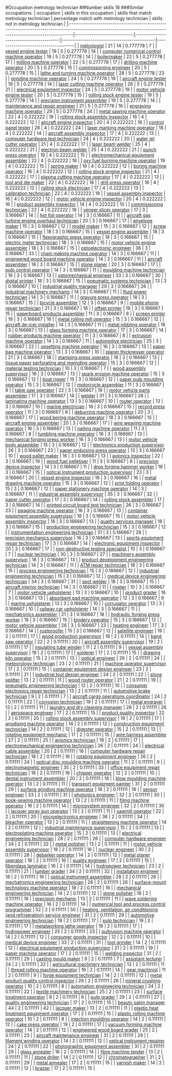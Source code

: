 #Occupation metrology technician
##Number skills 18
###Similar occupations:
| occupation                                                                                                                                                    |   skills in this occupation |   skills that match metrology technician |   percentage match with metrology technician |   skills not in metrology technician |
|:--------------------------------------------------------------------------------------------------------------------------------------------------------------|----------------------------:|-----------------------------------------:|---------------------------------------------:|-------------------------------------:|
| [metrologist](metrologist.md)                                                                                                                                 |                          21 |                                       14 |                                     0.777778 |                                    7 |
| [vessel engine tester](vessel_engine_tester.md)                                                                                                               |                          19 |                                        5 |                                     0.277778 |                                   14 |
| [computer numerical control machine operator](computer_numerical_control_machine_operator.md)                                                                 |                          19 |                                        5 |                                     0.277778 |                                   14 |
| [boilermaker](boilermaker.md)                                                                                                                                 |                          22 |                                        5 |                                     0.277778 |                                   17 |
| [milling machine operator](milling_machine_operator.md)                                                                                                       |                          22 |                                        5 |                                     0.277778 |                                   17 |
| [drilling machine operator](drilling_machine_operator.md)                                                                                                     |                          20 |                                        5 |                                     0.277778 |                                   15 |
| [commissioning engineer](commissioning_engineer.md)                                                                                                           |                          20 |                                        5 |                                     0.277778 |                                   15 |
| [lathe and turning machine operator](lathe_and_turning_machine_operator.md)                                                                                   |                          28 |                                        5 |                                     0.277778 |                                   23 |
| [grinding machine operator](grinding_machine_operator.md)                                                                                                     |                          24 |                                        5 |                                     0.277778 |                                   19 |
| [aircraft engine tester](aircraft_engine_tester.md)                                                                                                           |                          19 |                                        5 |                                     0.277778 |                                   14 |
| [laser cutting machine operator](laser_cutting_machine_operator.md)                                                                                           |                          26 |                                        5 |                                     0.277778 |                                   21 |
| [electrical equipment inspector](electrical_equipment_inspector.md)                                                                                           |                          24 |                                        5 |                                     0.277778 |                                   19 |
| [motor vehicle engine tester](motor_vehicle_engine_tester.md)                                                                                                 |                          20 |                                        5 |                                     0.277778 |                                   15 |
| [rolling stock engine tester](rolling_stock_engine_tester.md)                                                                                                 |                          19 |                                        5 |                                     0.277778 |                                   14 |
| [precision instrument assembler](precision_instrument_assembler.md)                                                                                           |                          19 |                                        5 |                                     0.277778 |                                   14 |
| [maintenance and repair engineer](maintenance_and_repair_engineer.md)                                                                                         |                          21 |                                        5 |                                     0.277778 |                                   16 |
| [engraving machine operator](engraving_machine_operator.md)                                                                                                   |                          29 |                                        5 |                                     0.277778 |                                   24 |
| [metal sawing machine operator](metal_sawing_machine_operator.md)                                                                                             |                          22 |                                        4 |                                     0.222222 |                                   18 |
| [rolling stock assembly inspector](rolling_stock_assembly_inspector.md)                                                                                       |                          16 |                                        4 |                                     0.222222 |                                   12 |
| [aircraft engine inspector](aircraft_engine_inspector.md)                                                                                                     |                          20 |                                        4 |                                     0.222222 |                                   16 |
| [control panel tester](control_panel_tester.md)                                                                                                               |                          28 |                                        4 |                                     0.222222 |                                   24 |
| [laser marking machine operator](laser_marking_machine_operator.md)                                                                                           |                          18 |                                        4 |                                     0.222222 |                                   14 |
| [aircraft assembly inspector](aircraft_assembly_inspector.md)                                                                                                 |                          17 |                                        4 |                                     0.222222 |                                   13 |
| [computer hardware test technician](computer_hardware_test_technician.md)                                                                                     |                          24 |                                        4 |                                     0.222222 |                                   20 |
| [water jet cutter operator](water_jet_cutter_operator.md)                                                                                                     |                          21 |                                        4 |                                     0.222222 |                                   17 |
| [laser beam welder](laser_beam_welder.md)                                                                                                                     |                          25 |                                        4 |                                     0.222222 |                                   21 |
| [electron beam welder](electron_beam_welder.md)                                                                                                               |                          25 |                                        4 |                                     0.222222 |                                   21 |
| [punch press operator](punch_press_operator.md)                                                                                                               |                          19 |                                        4 |                                     0.222222 |                                   15 |
| [electromechanical equipment assembler](electromechanical_equipment_assembler.md)                                                                             |                          22 |                                        4 |                                     0.222222 |                                   18 |
| [oxy fuel burning machine operator](oxy_fuel_burning_machine_operator.md)                                                                                     |                          19 |                                        4 |                                     0.222222 |                                   15 |
| [spring maker](spring_maker.md)                                                                                                                               |                          16 |                                        4 |                                     0.222222 |                                   12 |
| [boring machine operator](boring_machine_operator.md)                                                                                                         |                          16 |                                        4 |                                     0.222222 |                                   12 |
| [rolling stock engine inspector](rolling_stock_engine_inspector.md)                                                                                           |                          21 |                                        4 |                                     0.222222 |                                   17 |
| [plasma cutting machine operator](plasma_cutting_machine_operator.md)                                                                                         |                          17 |                                        4 |                                     0.222222 |                                   13 |
| [tool and die maker](tool_and_die_maker.md)                                                                                                                   |                          22 |                                        4 |                                     0.222222 |                                   18 |
| [drill press operator](drill_press_operator.md)                                                                                                               |                          16 |                                        4 |                                     0.222222 |                                   12 |
| [rolling stock electrician](rolling_stock_electrician.md)                                                                                                     |                          17 |                                        4 |                                     0.222222 |                                   13 |
| [calibration technician](calibration_technician.md)                                                                                                           |                          22 |                                        4 |                                     0.222222 |                                   18 |
| [vessel assembly inspector](vessel_assembly_inspector.md)                                                                                                     |                          16 |                                        4 |                                     0.222222 |                                   12 |
| [motor vehicle engine inspector](motor_vehicle_engine_inspector.md)                                                                                           |                          20 |                                        4 |                                     0.222222 |                                   16 |
| [product assembly inspector](product_assembly_inspector.md)                                                                                                   |                          14 |                                        4 |                                     0.222222 |                                   10 |
| [commissioning technician](commissioning_technician.md)                                                                                                       |                          22 |                                        4 |                                     0.222222 |                                   18 |
| [veneer slicer operator](veneer_slicer_operator.md)                                                                                                           |                          17 |                                        3 |                                     0.166667 |                                   14 |
| [hot foil operator](hot_foil_operator.md)                                                                                                                     |                          14 |                                        3 |                                     0.166667 |                                   11 |
| [aircraft gas turbine engine overhaul technician](aircraft_gas_turbine_engine_overhaul_technician.md)                                                         |                          20 |                                        3 |                                     0.166667 |                                   17 |
| [envelope maker](envelope_maker.md)                                                                                                                           |                          15 |                                        3 |                                     0.166667 |                                   12 |
| [model maker](model_maker.md)                                                                                                                                 |                          15 |                                        3 |                                     0.166667 |                                   12 |
| [screw machine operator](screw_machine_operator.md)                                                                                                           |                          18 |                                        3 |                                     0.166667 |                                   15 |
| [vessel engine assembler](vessel_engine_assembler.md)                                                                                                         |                          18 |                                        3 |                                     0.166667 |                                   15 |
| [flexographic press operator](flexographic_press_operator.md)                                                                                                 |                          18 |                                        3 |                                     0.166667 |                                   15 |
| [electric meter technician](electric_meter_technician.md)                                                                                                     |                          18 |                                        3 |                                     0.166667 |                                   15 |
| [motor vehicle engine assembler](motor_vehicle_engine_assembler.md)                                                                                           |                          18 |                                        3 |                                     0.166667 |                                   15 |
| [optoelectronic engineer](optoelectronic_engineer.md)                                                                                                         |                          36 |                                        3 |                                     0.166667 |                                   33 |
| [chain making machine operator](chain_making_machine_operator.md)                                                                                             |                          14 |                                        3 |                                     0.166667 |                                   11 |
| [engineered wood board machine operator](engineered_wood_board_machine_operator.md)                                                                           |                          14 |                                        3 |                                     0.166667 |                                   11 |
| [aircraft assembler](aircraft_assembler.md)                                                                                                                   |                          18 |                                        3 |                                     0.166667 |                                   15 |
| [stone planer](stone_planer.md)                                                                                                                               |                          20 |                                        3 |                                     0.166667 |                                   17 |
| [pulp control operator](pulp_control_operator.md)                                                                                                             |                          14 |                                        3 |                                     0.166667 |                                   11 |
| [moulding machine technician](moulding_machine_technician.md)                                                                                                 |                          16 |                                        3 |                                     0.166667 |                                   13 |
| [optomechanical engineer](optomechanical_engineer.md)                                                                                                         |                          33 |                                        3 |                                     0.166667 |                                   30 |
| [digital printer](digital_printer.md)                                                                                                                         |                          18 |                                        3 |                                     0.166667 |                                   15 |
| [pneumatic systems technician](pneumatic_systems_technician.md)                                                                                               |                          13 |                                        3 |                                     0.166667 |                                   10 |
| [industrial quality manager](industrial_quality_manager.md)                                                                                                   |                          29 |                                        3 |                                     0.166667 |                                   26 |
| [industrial machinery mechanic](industrial_machinery_mechanic.md)                                                                                             |                          14 |                                        3 |                                     0.166667 |                                   11 |
| [fluid power technician](fluid_power_technician.md)                                                                                                           |                          14 |                                        3 |                                     0.166667 |                                   11 |
| [gravure press operator](gravure_press_operator.md)                                                                                                           |                          18 |                                        3 |                                     0.166667 |                                   15 |
| [bicycle assembler](bicycle_assembler.md)                                                                                                                     |                          12 |                                        3 |                                     0.166667 |                                    9 |
| [mobile phone repair technician](mobile_phone_repair_technician.md)                                                                                           |                          21 |                                        3 |                                     0.166667 |                                   18 |
| [offset printer](offset_printer.md)                                                                                                                           |                          18 |                                        3 |                                     0.166667 |                                   15 |
| [paperboard products assembler](paperboard_products_assembler.md)                                                                                             |                          11 |                                        3 |                                     0.166667 |                                    8 |
| [screen printer](screen_printer.md)                                                                                                                           |                          19 |                                        3 |                                     0.166667 |                                   16 |
| [metal rolling mill operator](metal_rolling_mill_operator.md)                                                                                                 |                          15 |                                        3 |                                     0.166667 |                                   12 |
| [aircraft de-icer installer](aircraft_de-icer_installer.md)                                                                                                   |                          14 |                                        3 |                                     0.166667 |                                   11 |
| [metal nibbling operator](metal_nibbling_operator.md)                                                                                                         |                          16 |                                        3 |                                     0.166667 |                                   13 |
| [glass forming machine operator](glass_forming_machine_operator.md)                                                                                           |                          17 |                                        3 |                                     0.166667 |                                   14 |
| [rubber products machine operator](rubber_products_machine_operator.md)                                                                                       |                          11 |                                        3 |                                     0.166667 |                                    8 |
| [extrusion machine operator](extrusion_machine_operator.md)                                                                                                   |                          14 |                                        3 |                                     0.166667 |                                   11 |
| [automotive electrician](automotive_electrician.md)                                                                                                           |                          25 |                                        3 |                                     0.166667 |                                   22 |
| [upsetting machine operator](upsetting_machine_operator.md)                                                                                                   |                          16 |                                        3 |                                     0.166667 |                                   13 |
| [paper bag machine operator](paper_bag_machine_operator.md)                                                                                                   |                          13 |                                        3 |                                     0.166667 |                                   10 |
| [planer thicknesser operator](planer_thicknesser_operator.md)                                                                                                 |                          21 |                                        3 |                                     0.166667 |                                   18 |
| [stamping press operator](stamping_press_operator.md)                                                                                                         |                          16 |                                        3 |                                     0.166667 |                                   13 |
| [tissue paper perforating and rewinding operator](tissue_paper_perforating_and_rewinding_operator.md)                                                         |                          15 |                                        3 |                                     0.166667 |                                   12 |
| [material testing technician](material_testing_technician.md)                                                                                                 |                          10 |                                        3 |                                     0.166667 |                                    7 |
| [wood assembly supervisor](wood_assembly_supervisor.md)                                                                                                       |                          16 |                                        3 |                                     0.166667 |                                   13 |
| [spark erosion machine operator](spark_erosion_machine_operator.md)                                                                                           |                          15 |                                        3 |                                     0.166667 |                                   12 |
| [boat rigger](boat_rigger.md)                                                                                                                                 |                          15 |                                        3 |                                     0.166667 |                                   12 |
| [paper pulp moulding operator](paper_pulp_moulding_operator.md)                                                                                               |                          15 |                                        3 |                                     0.166667 |                                   12 |
| [motorcycle assembler](motorcycle_assembler.md)                                                                                                               |                          11 |                                        3 |                                     0.166667 |                                    8 |
| [table saw operator](table_saw_operator.md)                                                                                                                   |                          22 |                                        3 |                                     0.166667 |                                   19 |
| [motor vehicle parts assembler](motor_vehicle_parts_assembler.md)                                                                                             |                          17 |                                        3 |                                     0.166667 |                                   14 |
| [welder](welder.md)                                                                                                                                           |                          31 |                                        3 |                                     0.166667 |                                   28 |
| [laminating machine operator](laminating_machine_operator.md)                                                                                                 |                          13 |                                        3 |                                     0.166667 |                                   10 |
| [router operator](router_operator.md)                                                                                                                         |                          13 |                                        3 |                                     0.166667 |                                   10 |
| [marine electrician](marine_electrician.md)                                                                                                                   |                          18 |                                        3 |                                     0.166667 |                                   15 |
| [record press operator](record_press_operator.md)                                                                                                             |                          11 |                                        3 |                                     0.166667 |                                    8 |
| [deburring machine operator](deburring_machine_operator.md)                                                                                                   |                          20 |                                        3 |                                     0.166667 |                                   17 |
| [wood boring machine operator](wood_boring_machine_operator.md)                                                                                               |                          18 |                                        3 |                                     0.166667 |                                   15 |
| [aircraft engine assembler](aircraft_engine_assembler.md)                                                                                                     |                          20 |                                        3 |                                     0.166667 |                                   17 |
| [wire weaving machine operator](wire_weaving_machine_operator.md)                                                                                             |                          16 |                                        3 |                                     0.166667 |                                   13 |
| [nailing machine operator](nailing_machine_operator.md)                                                                                                       |                          11 |                                        3 |                                     0.166667 |                                    8 |
| [tumbling machine operator](tumbling_machine_operator.md)                                                                                                     |                          16 |                                        3 |                                     0.166667 |                                   13 |
| [mechanical forging press worker](mechanical_forging_press_worker.md)                                                                                         |                          16 |                                        3 |                                     0.166667 |                                   13 |
| [motor vehicle body assembler](motor_vehicle_body_assembler.md)                                                                                               |                          15 |                                        3 |                                     0.166667 |                                   12 |
| [electronics production supervisor](electronics_production_supervisor.md)                                                                                     |                          26 |                                        3 |                                     0.166667 |                                   23 |
| [paper embosing press operator](paper_embosing_press_operator.md)                                                                                             |                          13 |                                        3 |                                     0.166667 |                                   10 |
| [wood pallet maker](wood_pallet_maker.md)                                                                                                                     |                          16 |                                        3 |                                     0.166667 |                                   13 |
| [avionics inspector](avionics_inspector.md)                                                                                                                   |                          22 |                                        3 |                                     0.166667 |                                   19 |
| [wood fuel pelletiser](wood_fuel_pelletiser.md)                                                                                                               |                          11 |                                        3 |                                     0.166667 |                                    8 |
| [precision device inspector](precision_device_inspector.md)                                                                                                   |                          14 |                                        3 |                                     0.166667 |                                   11 |
| [drop forging hammer worker](drop_forging_hammer_worker.md)                                                                                                   |                          18 |                                        3 |                                     0.166667 |                                   15 |
| [optical instrument production supervisor](optical_instrument_production_supervisor.md)                                                                       |                          23 |                                        3 |                                     0.166667 |                                   20 |
| [vessel engine inspector](vessel_engine_inspector.md)                                                                                                         |                          19 |                                        3 |                                     0.166667 |                                   16 |
| [metal drawing machine operator](metal_drawing_machine_operator.md)                                                                                           |                          15 |                                        3 |                                     0.166667 |                                   12 |
| [print folding operator](print_folding_operator.md)                                                                                                           |                          15 |                                        3 |                                     0.166667 |                                   12 |
| [paper stationery machine operator](paper_stationery_machine_operator.md)                                                                                     |                          14 |                                        3 |                                     0.166667 |                                   11 |
| [industrial assembly supervisor](industrial_assembly_supervisor.md)                                                                                           |                          35 |                                        3 |                                     0.166667 |                                   32 |
| [paper cutter operator](paper_cutter_operator.md)                                                                                                             |                          17 |                                        3 |                                     0.166667 |                                   14 |
| [rolling stock assembler](rolling_stock_assembler.md)                                                                                                         |                          17 |                                        3 |                                     0.166667 |                                   14 |
| [printed circuit board test technician](printed_circuit_board_test_technician.md)                                                                             |                          26 |                                        3 |                                     0.166667 |                                   23 |
| [swaging machine operator](swaging_machine_operator.md)                                                                                                       |                          16 |                                        3 |                                     0.166667 |                                   13 |
| [container equipment assembly supervisor](container_equipment_assembly_supervisor.md)                                                                         |                          18 |                                        3 |                                     0.166667 |                                   15 |
| [motor vehicle assembly inspector](motor_vehicle_assembly_inspector.md)                                                                                       |                          16 |                                        3 |                                     0.166667 |                                   13 |
| [quality services manager](quality_services_manager.md)                                                                                                       |                          18 |                                        3 |                                     0.166667 |                                   15 |
| [production engineering technician](production_engineering_technician.md)                                                                                     |                          15 |                                        3 |                                     0.166667 |                                   12 |
| [instrumentation engineering technician](instrumentation_engineering_technician.md)                                                                           |                          31 |                                        3 |                                     0.166667 |                                   28 |
| [precision mechanics supervisor](precision_mechanics_supervisor.md)                                                                                           |                          16 |                                        3 |                                     0.166667 |                                   13 |
| [sports equipment repair technician](sports_equipment_repair_technician.md)                                                                                   |                          17 |                                        3 |                                     0.166667 |                                   14 |
| [electronic equipment inspector](electronic_equipment_inspector.md)                                                                                           |                          20 |                                        3 |                                     0.166667 |                                   17 |
| [non-destructive testing specialist](non-destructive_testing_specialist.md)                                                                                   |                          10 |                                        3 |                                     0.166667 |                                    7 |
| [nuclear technician](nuclear_technician.md)                                                                                                                   |                          30 |                                        3 |                                     0.166667 |                                   27 |
| [machinery assembly supervisor](machinery_assembly_supervisor.md)                                                                                             |                          16 |                                        3 |                                     0.166667 |                                   13 |
| [product development engineering technician](product_development_engineering_technician.md)                                                                   |                          14 |                                        3 |                                     0.166667 |                                   11 |
| [ATM repair technician](ATM_repair_technician.md)                                                                                                             |                          18 |                                        3 |                                     0.166667 |                                   15 |
| [process engineering technician](process_engineering_technician.md)                                                                                           |                          15 |                                        3 |                                     0.166667 |                                   12 |
| [industrial engineering technician](industrial_engineering_technician.md)                                                                                     |                          15 |                                        3 |                                     0.166667 |                                   12 |
| [medical device engineering technician](medical_device_engineering_technician.md)                                                                             |                          34 |                                        3 |                                     0.166667 |                                   31 |
| [spot welder](spot_welder.md)                                                                                                                                 |                          18 |                                        3 |                                     0.166667 |                                   15 |
| [aircraft interior technician](aircraft_interior_technician.md)                                                                                               |                          14 |                                        3 |                                     0.166667 |                                   11 |
| [riveter](riveter.md)                                                                                                                                         |                          10 |                                        3 |                                     0.166667 |                                    7 |
| [motor vehicle upholsterer](motor_vehicle_upholsterer.md)                                                                                                     |                          13 |                                        3 |                                     0.166667 |                                   10 |
| [product grader](product_grader.md)                                                                                                                           |                          16 |                                        3 |                                     0.166667 |                                   13 |
| [absorbent pad machine operator](absorbent_pad_machine_operator.md)                                                                                           |                          12 |                                        3 |                                     0.166667 |                                    9 |
| [marine upholsterer](marine_upholsterer.md)                                                                                                                   |                          13 |                                        3 |                                     0.166667 |                                   10 |
| [corrugator operator](corrugator_operator.md)                                                                                                                 |                          13 |                                        3 |                                     0.166667 |                                   10 |
| [railway car upholsterer](railway_car_upholsterer.md)                                                                                                         |                          14 |                                        3 |                                     0.166667 |                                   11 |
| [mechatronics assembler](mechatronics_assembler.md)                                                                                                           |                          21 |                                        3 |                                     0.166667 |                                   18 |
| [hydraulic forging press worker](hydraulic_forging_press_worker.md)                                                                                           |                          18 |                                        3 |                                     0.166667 |                                   15 |
| [bindery operator](bindery_operator.md)                                                                                                                       |                          15 |                                        3 |                                     0.166667 |                                   12 |
| [motor vehicle assembler](motor_vehicle_assembler.md)                                                                                                         |                          26 |                                        3 |                                     0.166667 |                                   23 |
| [heating engineer](heating_engineer.md)                                                                                                                       |                          17 |                                        3 |                                     0.166667 |                                   14 |
| [rustproofer](rustproofer.md)                                                                                                                                 |                          15 |                                        3 |                                     0.166667 |                                   12 |
| [satellite engineer](satellite_engineer.md)                                                                                                                   |                          19 |                                        2 |                                     0.111111 |                                   17 |
| [wood production supervisor](wood_production_supervisor.md)                                                                                                   |                          16 |                                        2 |                                     0.111111 |                                   14 |
| [band saw operator](band_saw_operator.md)                                                                                                                     |                          22 |                                        2 |                                     0.111111 |                                   20 |
| [aircraft assembly supervisor](aircraft_assembly_supervisor.md)                                                                                               |                          19 |                                        2 |                                     0.111111 |                                   17 |
| [insulating tube winder](insulating_tube_winder.md)                                                                                                           |                          11 |                                        2 |                                     0.111111 |                                    9 |
| [vessel assembly supervisor](vessel_assembly_supervisor.md)                                                                                                   |                          19 |                                        2 |                                     0.111111 |                                   17 |
| [solderer](solderer.md)                                                                                                                                       |                          17 |                                        2 |                                     0.111111 |                                   15 |
| [drawing kiln operator](drawing_kiln_operator.md)                                                                                                             |                          15 |                                        2 |                                     0.111111 |                                   13 |
| [optical engineer](optical_engineer.md)                                                                                                                       |                          26 |                                        2 |                                     0.111111 |                                   24 |
| [meteorology technician](meteorology_technician.md)                                                                                                           |                          23 |                                        2 |                                     0.111111 |                                   21 |
| [machine operator supervisor](machine_operator_supervisor.md)                                                                                                 |                          17 |                                        2 |                                     0.111111 |                                   15 |
| [container equipment design engineer](container_equipment_design_engineer.md)                                                                                 |                          23 |                                        2 |                                     0.111111 |                                   21 |
| [industrial tool design engineer](industrial_tool_design_engineer.md)                                                                                         |                          24 |                                        2 |                                     0.111111 |                                   22 |
| [stone splitter](stone_splitter.md)                                                                                                                           |                          13 |                                        2 |                                     0.111111 |                                   11 |
| [wood router operator](wood_router_operator.md)                                                                                                               |                          21 |                                        2 |                                     0.111111 |                                   19 |
| [pneumatic engineering technician](pneumatic_engineering_technician.md)                                                                                       |                          12 |                                        2 |                                     0.111111 |                                   10 |
| [consumer electronics repair technician](consumer_electronics_repair_technician.md)                                                                           |                          13 |                                        2 |                                     0.111111 |                                   11 |
| [automotive brake technician](automotive_brake_technician.md)                                                                                                 |                           9 |                                        2 |                                     0.111111 |                                    7 |
| [aircraft cargo operations coordinator](aircraft_cargo_operations_coordinator.md)                                                                             |                          24 |                                        2 |                                     0.111111 |                                   22 |
| [corrosion technician](corrosion_technician.md)                                                                                                               |                          19 |                                        2 |                                     0.111111 |                                   17 |
| [metal engraver](metal_engraver.md)                                                                                                                           |                          13 |                                        2 |                                     0.111111 |                                   11 |
| [laundry and dry cleaning manager](laundry_and_dry_cleaning_manager.md)                                                                                       |                          28 |                                        2 |                                     0.111111 |                                   26 |
| [aerospace engineer](aerospace_engineer.md)                                                                                                                   |                          17 |                                        2 |                                     0.111111 |                                   15 |
| [product quality inspector](product_quality_inspector.md)                                                                                                     |                          22 |                                        2 |                                     0.111111 |                                   20 |
| [rolling stock assembly supervisor](rolling_stock_assembly_supervisor.md)                                                                                     |                          19 |                                        2 |                                     0.111111 |                                   17 |
| [anodising machine operator](anodising_machine_operator.md)                                                                                                   |                          14 |                                        2 |                                     0.111111 |                                   12 |
| [construction equipment technician](construction_equipment_technician.md)                                                                                     |                          14 |                                        2 |                                     0.111111 |                                   12 |
| [digester operator](digester_operator.md)                                                                                                                     |                          15 |                                        2 |                                     0.111111 |                                   13 |
| [rotating equipment mechanic](rotating_equipment_mechanic.md)                                                                                                 |                          17 |                                        2 |                                     0.111111 |                                   15 |
| [wire harness assembler](wire_harness_assembler.md)                                                                                                           |                          27 |                                        2 |                                     0.111111 |                                   25 |
| [avionics technician](avionics_technician.md)                                                                                                                 |                          19 |                                        2 |                                     0.111111 |                                   17 |
| [electromechanical engineering technician](electromechanical_engineering_technician.md)                                                                       |                          26 |                                        2 |                                     0.111111 |                                   24 |
| [electrical cable assembler](electrical_cable_assembler.md)                                                                                                   |                          20 |                                        2 |                                     0.111111 |                                   18 |
| [computer hardware repair technician](computer_hardware_repair_technician.md)                                                                                 |                          18 |                                        2 |                                     0.111111 |                                   16 |
| [rotating equipment engineer](rotating_equipment_engineer.md)                                                                                                 |                          26 |                                        2 |                                     0.111111 |                                   24 |
| [optical disc moulding machine operator](optical_disc_moulding_machine_operator.md)                                                                           |                          11 |                                        2 |                                     0.111111 |                                    9 |
| [electromagnetic engineer](electromagnetic_engineer.md)                                                                                                       |                          35 |                                        2 |                                     0.111111 |                                   33 |
| [office equipment repair technician](office_equipment_repair_technician.md)                                                                                   |                          18 |                                        2 |                                     0.111111 |                                   16 |
| [chipper operator](chipper_operator.md)                                                                                                                       |                          12 |                                        2 |                                     0.111111 |                                   10 |
| [dental instrument assembler](dental_instrument_assembler.md)                                                                                                 |                          20 |                                        2 |                                     0.111111 |                                   18 |
| [blow moulding machine operator](blow_moulding_machine_operator.md)                                                                                           |                          13 |                                        2 |                                     0.111111 |                                   11 |
| [transport equipment painter](transport_equipment_painter.md)                                                                                                 |                          31 |                                        2 |                                     0.111111 |                                   29 |
| [surface grinding machine operator](surface_grinding_machine_operator.md)                                                                                     |                          18 |                                        2 |                                     0.111111 |                                   16 |
| [sensor engineer](sensor_engineer.md)                                                                                                                         |                          33 |                                        2 |                                     0.111111 |                                   31 |
| [photonics engineer](photonics_engineer.md)                                                                                                                   |                          32 |                                        2 |                                     0.111111 |                                   30 |
| [book-sewing machine operator](book-sewing_machine_operator.md)                                                                                               |                          13 |                                        2 |                                     0.111111 |                                   11 |
| [filing machine operator](filing_machine_operator.md)                                                                                                         |                          16 |                                        2 |                                     0.111111 |                                   14 |
| [microsystem engineer](microsystem_engineer.md)                                                                                                               |                          32 |                                        2 |                                     0.111111 |                                   30 |
| [lacquer spray gun operator](lacquer_spray_gun_operator.md)                                                                                                   |                          13 |                                        2 |                                     0.111111 |                                   11 |
| [sawmill operator](sawmill_operator.md)                                                                                                                       |                          22 |                                        2 |                                     0.111111 |                                   20 |
| [microelectronics engineer](microelectronics_engineer.md)                                                                                                     |                          36 |                                        2 |                                     0.111111 |                                   34 |
| [bleacher operator](bleacher_operator.md)                                                                                                                     |                          13 |                                        2 |                                     0.111111 |                                   11 |
| [straightening machine operator](straightening_machine_operator.md)                                                                                           |                          14 |                                        2 |                                     0.111111 |                                   12 |
| [industrial maintenance supervisor](industrial_maintenance_supervisor.md)                                                                                     |                          15 |                                        2 |                                     0.111111 |                                   13 |
| [electroplating machine operator](electroplating_machine_operator.md)                                                                                         |                          15 |                                        2 |                                     0.111111 |                                   13 |
| [electrical engineering technician](electrical_engineering_technician.md)                                                                                     |                          28 |                                        2 |                                     0.111111 |                                   26 |
| [computer hardware engineer](computer_hardware_engineer.md)                                                                                                   |                          34 |                                        2 |                                     0.111111 |                                   32 |
| [metal polisher](metal_polisher.md)                                                                                                                           |                          13 |                                        2 |                                     0.111111 |                                   11 |
| [motor vehicle assembly supervisor](motor_vehicle_assembly_supervisor.md)                                                                                     |                          18 |                                        2 |                                     0.111111 |                                   16 |
| [nuclear engineer](nuclear_engineer.md)                                                                                                                       |                          30 |                                        2 |                                     0.111111 |                                   28 |
| [debarker operator](debarker_operator.md)                                                                                                                     |                          14 |                                        2 |                                     0.111111 |                                   12 |
| [metal planer operator](metal_planer_operator.md)                                                                                                             |                          18 |                                        2 |                                     0.111111 |                                   16 |
| [quality engineer](quality_engineer.md)                                                                                                                       |                          17 |                                        2 |                                     0.111111 |                                   15 |
| [fiberglass laminator](fiberglass_laminator.md)                                                                                                               |                          16 |                                        2 |                                     0.111111 |                                   14 |
| [hydropower technician](hydropower_technician.md)                                                                                                             |                          23 |                                        2 |                                     0.111111 |                                   21 |
| [lumber grader](lumber_grader.md)                                                                                                                             |                          34 |                                        2 |                                     0.111111 |                                   32 |
| [installation engineer](installation_engineer.md)                                                                                                             |                          18 |                                        2 |                                     0.111111 |                                   16 |
| [optical instrument assembler](optical_instrument_assembler.md)                                                                                               |                          28 |                                        2 |                                     0.111111 |                                   26 |
| [mechatronics engineering technician](mechatronics_engineering_technician.md)                                                                                 |                          28 |                                        2 |                                     0.111111 |                                   26 |
| [surface-mount technology machine operator](surface-mount_technology_machine_operator.md)                                                                     |                          18 |                                        2 |                                     0.111111 |                                   16 |
| [mechanical engineering technician](mechanical_engineering_technician.md)                                                                                     |                          14 |                                        2 |                                     0.111111 |                                   12 |
| [stone polisher](stone_polisher.md)                                                                                                                           |                          18 |                                        2 |                                     0.111111 |                                   16 |
| [precision mechanic](precision_mechanic.md)                                                                                                                   |                          13 |                                        2 |                                     0.111111 |                                   11 |
| [wave soldering machine operator](wave_soldering_machine_operator.md)                                                                                         |                          16 |                                        2 |                                     0.111111 |                                   14 |
| [numerical tool and process control programmer](numerical_tool_and_process_control_programmer.md)                                                             |                          52 |                                        2 |                                     0.111111 |                                   50 |
| [heating, ventilation, air conditioning (and refrigeration) service engineer](heating,_ventilation,_air_conditioning_(and_refrigeration)_service_engineer.md) |                          31 |                                        2 |                                     0.111111 |                                   29 |
| [automotive engineering technician](automotive_engineering_technician.md)                                                                                     |                          19 |                                        2 |                                     0.111111 |                                   17 |
| [pulp technician](pulp_technician.md)                                                                                                                         |                          19 |                                        2 |                                     0.111111 |                                   17 |
| [metalworking lathe operator](metalworking_lathe_operator.md)                                                                                                 |                          19 |                                        2 |                                     0.111111 |                                   17 |
| [hydropower engineer](hydropower_engineer.md)                                                                                                                 |                          25 |                                        2 |                                     0.111111 |                                   23 |
| [pultrusion machine operator](pultrusion_machine_operator.md)                                                                                                 |                          14 |                                        2 |                                     0.111111 |                                   12 |
| [consumer goods inspector](consumer_goods_inspector.md)                                                                                                       |                          12 |                                        2 |                                     0.111111 |                                   10 |
| [medical device engineer](medical_device_engineer.md)                                                                                                         |                          33 |                                        2 |                                     0.111111 |                                   31 |
| [tool grinder](tool_grinder.md)                                                                                                                               |                          14 |                                        2 |                                     0.111111 |                                   12 |
| [electrical equipment production supervisor](electrical_equipment_production_supervisor.md)                                                                   |                          21 |                                        2 |                                     0.111111 |                                   19 |
| [paper machine operator](paper_machine_operator.md)                                                                                                           |                          17 |                                        2 |                                     0.111111 |                                   15 |
| [welding inspector](welding_inspector.md)                                                                                                                     |                          31 |                                        2 |                                     0.111111 |                                   29 |
| [casting mould maker](casting_mould_maker.md)                                                                                                                 |                           9 |                                        2 |                                     0.111111 |                                    7 |
| [assistant lecturer](assistant_lecturer.md)                                                                                                                   |                          24 |                                        2 |                                     0.111111 |                                   22 |
| [agricultural machinery technician](agricultural_machinery_technician.md)                                                                                     |                          13 |                                        2 |                                     0.111111 |                                   11 |
| [thread rolling machine operator](thread_rolling_machine_operator.md)                                                                                         |                          16 |                                        2 |                                     0.111111 |                                   14 |
| [gear machinist](gear_machinist.md)                                                                                                                           |                          11 |                                        2 |                                     0.111111 |                                    9 |
| [forge equipment technician](forge_equipment_technician.md)                                                                                                   |                          14 |                                        2 |                                     0.111111 |                                   12 |
| [metal product quality control inspector](metal_product_quality_control_inspector.md)                                                                         |                          28 |                                        2 |                                     0.111111 |                                   26 |
| [mineral crushing operator](mineral_crushing_operator.md)                                                                                                     |                          10 |                                        2 |                                     0.111111 |                                    8 |
| [automation engineering technician](automation_engineering_technician.md)                                                                                     |                          24 |                                        2 |                                     0.111111 |                                   22 |
| [textile machinery technician](textile_machinery_technician.md)                                                                                               |                          25 |                                        2 |                                     0.111111 |                                   23 |
| [surface treatment operator](surface_treatment_operator.md)                                                                                                   |                           8 |                                        2 |                                     0.111111 |                                    6 |
| [pulp grader](pulp_grader.md)                                                                                                                                 |                          29 |                                        2 |                                     0.111111 |                                   27 |
| [quality engineering technician](quality_engineering_technician.md)                                                                                           |                          17 |                                        2 |                                     0.111111 |                                   15 |
| [beauty salon manager](beauty_salon_manager.md)                                                                                                               |                          44 |                                        2 |                                     0.111111 |                                   42 |
| [lacquer maker](lacquer_maker.md)                                                                                                                             |                          13 |                                        2 |                                     0.111111 |                                   11 |
| [plastic heat treatment equipment operator](plastic_heat_treatment_equipment_operator.md)                                                                     |                          17 |                                        2 |                                     0.111111 |                                   15 |
| [plastic rolling machine operator](plastic_rolling_machine_operator.md)                                                                                       |                          10 |                                        2 |                                     0.111111 |                                    8 |
| [injection moulding operator](injection_moulding_operator.md)                                                                                                 |                          14 |                                        2 |                                     0.111111 |                                   12 |
| [cake press operator](cake_press_operator.md)                                                                                                                 |                          19 |                                        2 |                                     0.111111 |                                   17 |
| [vacuum forming machine operator](vacuum_forming_machine_operator.md)                                                                                         |                          14 |                                        2 |                                     0.111111 |                                   12 |
| [engineered wood board grader](engineered_wood_board_grader.md)                                                                                               |                          25 |                                        2 |                                     0.111111 |                                   23 |
| [aircraft maintenance engineer](aircraft_maintenance_engineer.md)                                                                                             |                          31 |                                        2 |                                     0.111111 |                                   29 |
| [filament winding operator](filament_winding_operator.md)                                                                                                     |                          14 |                                        2 |                                     0.111111 |                                   12 |
| [optical instrument repairer](optical_instrument_repairer.md)                                                                                                 |                          24 |                                        2 |                                     0.111111 |                                   22 |
| [photographic equipment assembler](photographic_equipment_assembler.md)                                                                                       |                          31 |                                        2 |                                     0.111111 |                                   29 |
| [glass annealer](glass_annealer.md)                                                                                                                           |                          16 |                                        2 |                                     0.111111 |                                   14 |
| [fibre machine tender](fibre_machine_tender.md)                                                                                                               |                          13 |                                        2 |                                     0.111111 |                                   11 |
| [stone driller](stone_driller.md)                                                                                                                             |                          14 |                                        2 |                                     0.111111 |                                   12 |
| [chromatographer](chromatographer.md)                                                                                                                         |                          31 |                                        2 |                                     0.111111 |                                   29 |
| [metal annealer](metal_annealer.md)                                                                                                                           |                          17 |                                        2 |                                     0.111111 |                                   15 |
| [varnish maker](varnish_maker.md)                                                                                                                             |                          14 |                                        2 |                                     0.111111 |                                   12 |
| [brazier](brazier.md)                                                                                                                                         |                          17 |                                        2 |                                     0.111111 |                                   15 |
